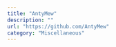 ```yaml
---
title: "AntyMew"
description: ""
url: "https://github.com/AntyMew"
category: "Miscellaneous"
---
```

